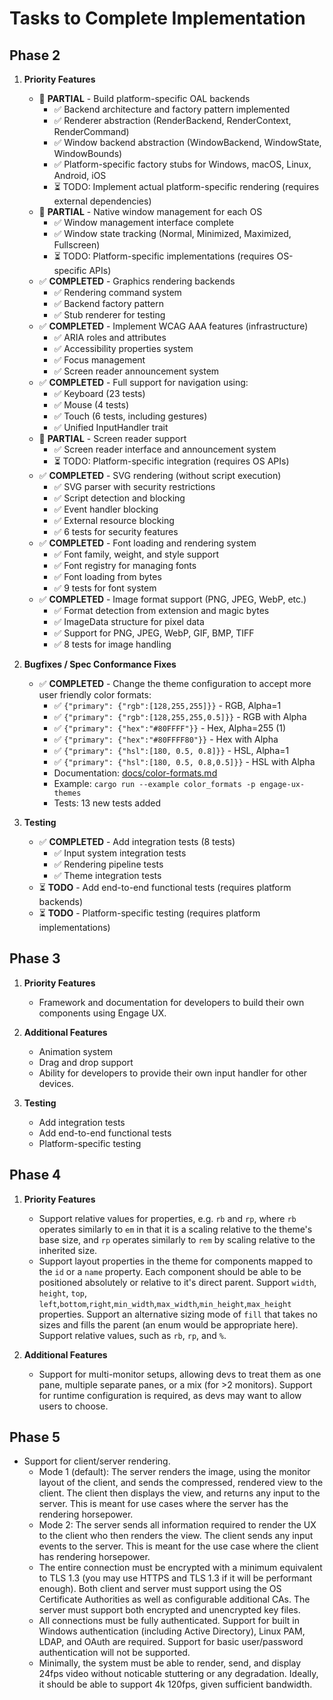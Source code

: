 # Tasks to Complete Implementation

## Phase 2

1. **Priority Features**

    - 🚧 **PARTIAL** - Build platform-specific OAL backends
        + ✅ Backend architecture and factory pattern implemented
        + ✅ Renderer abstraction (RenderBackend, RenderContext, RenderCommand)
        + ✅ Window backend abstraction (WindowBackend, WindowState, WindowBounds)
        + ✅ Platform-specific factory stubs for Windows, macOS, Linux, Android, iOS
        + ⏳ TODO: Implement actual platform-specific rendering (requires external dependencies)
    - 🚧 **PARTIAL** - Native window management for each OS
        + ✅ Window management interface complete
        + ✅ Window state tracking (Normal, Minimized, Maximized, Fullscreen)
        + ⏳ TODO: Platform-specific implementations (requires OS-specific APIs)
    - ✅ **COMPLETED** - Graphics rendering backends
        + ✅ Rendering command system
        + ✅ Backend factory pattern
        + ✅ Stub renderer for testing
    - ✅ **COMPLETED** - Implement WCAG AAA features (infrastructure)
        + ✅ ARIA roles and attributes
        + ✅ Accessibility properties system
        + ✅ Focus management
        + ✅ Screen reader announcement system
    - ✅ **COMPLETED** - Full support for navigation using:
        + ✅ Keyboard (23 tests)
        + ✅ Mouse (4 tests)
        + ✅ Touch (6 tests, including gestures)
        + ✅ Unified InputHandler trait
    - 🚧 **PARTIAL** - Screen reader support
        + ✅ Screen reader interface and announcement system
        + ⏳ TODO: Platform-specific integration (requires OS APIs)
    - ✅ **COMPLETED** - SVG rendering (without script execution)
        + ✅ SVG parser with security restrictions
        + ✅ Script detection and blocking
        + ✅ Event handler blocking
        + ✅ External resource blocking
        + ✅ 6 tests for security features
    - ✅ **COMPLETED** - Font loading and rendering system
        + ✅ Font family, weight, and style support
        + ✅ Font registry for managing fonts
        + ✅ Font loading from bytes
        + ✅ 9 tests for font system
    - ✅ **COMPLETED** - Image format support (PNG, JPEG, WebP, etc.)
        + ✅ Format detection from extension and magic bytes
        + ✅ ImageData structure for pixel data
        + ✅ Support for PNG, JPEG, WebP, GIF, BMP, TIFF
        + ✅ 8 tests for image handling

2. **Bugfixes / Spec Conformance Fixes**

    - ✅ **COMPLETED** - Change the theme configuration to accept more user friendly color formats:
        + ✅ `{"primary": {"rgb":[128,255,255]}}` - RGB, Alpha=1
        + ✅ `{"primary": {"rgb":[128,255,255,0.5]}}` - RGB with Alpha
        + ✅ `{"primary": {"hex":"#80FFFF"}}` - Hex, Alpha=255 (1)
        + ✅ `{"primary": {"hex":"#80FFFF80"}}` - Hex with Alpha
        + ✅ `{"primary": {"hsl":[180, 0.5, 0.8]}}` - HSL, Alpha=1
        + ✅ `{"primary": {"hsl":[180, 0.5, 0.8,0.5]}}` - HSL with Alpha
        + Documentation: [docs/color-formats.md](../color-formats.md)
        + Example: `cargo run --example color_formats -p engage-ux-themes`
        + Tests: 13 new tests added

3. **Testing**
    - ✅ **COMPLETED** - Add integration tests (8 tests)
        + ✅ Input system integration tests
        + ✅ Rendering pipeline tests
        + ✅ Theme integration tests
    - ⏳ **TODO** - Add end-to-end functional tests (requires platform backends)
    - ⏳ **TODO** - Platform-specific testing (requires platform implementations)

## Phase 3

1. **Priority Features**

    - Framework and documentation for developers to build their own components using Engage UX.

2. **Additional Features**

    - Animation system
    - Drag and drop support
    - Ability for developers to provide their own input handler for other devices.

3. **Testing**
    - Add integration tests
    - Add end-to-end functional tests
    - Platform-specific testing

## Phase 4

1. **Priority Features**

    - Support relative values for properties, e.g. `rb` and `rp`, where `rb` operates similarly to `em` in that it is a scaling relative to the theme's base size, and `rp` operates similarly to `rem` by scaling relative to the inherited size.
    - Support layout properties in the theme for components mapped to the `id` or a `name` property. Each component should be able to be positioned absolutely or relative to it's direct parent. Support `width`, `height`, `top`, `left`,`bottom`,`right`,`min_width`,`max_width`,`min_height`,`max_height` properties. Support an alternative sizing mode of `fill` that takes no sizes and fills the parent (an enum would be appropriate here). Support relative values, such as `rb`, `rp`, and `%`.

2. **Additional Features**
    - Support for multi-monitor setups, allowing devs to treat them as one pane, multiple separate panes, or a mix (for >2 monitors). Support for runtime configuration is required, as devs may want to allow users to choose.

## Phase 5

- Support for client/server rendering.
    - Mode 1 (default): The server renders the image, using the monitor layout of the client, and sends the compressed, rendered view to the client. The client then displays the view, and returns any input to the server. This is meant for use cases where the server has the rendering horsepower.
    - Mode 2: The server sends all information required to render the UX to the client who then renders the view. The client sends any input events to the server. This is meant for the use case where the client has rendering horsepower.
    - The entire connection must be encrypted with a minimum equivalent to TLS 1.3 (you may use HTTPS and TLS 1.3 if it will be performant enough). Both client and server must support using the OS Certificate Authorities as well as configurable additional CAs. The server must support both encrypted and unencrypted key files.
    - All connections must be fully authenticated. Support for built in Windows authentication (including Active Directory), Linux PAM, LDAP, and OAuth are required. Support for basic user/password authentication will not be supported.
    - Minimally, the system must be able to render, send, and display 24fps video without noticable stuttering or any degradation. Ideally, it should be able to support 4k 120fps, given sufficient bandwidth.
